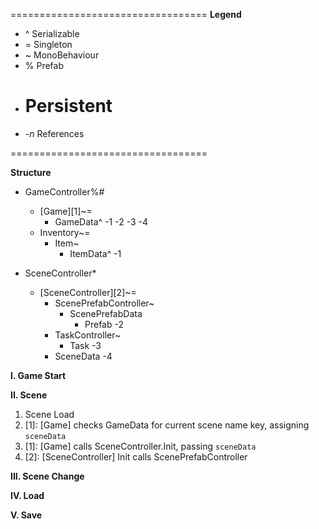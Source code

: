 ==================================
__Legend__

* ^ 	Serializable
* =		Singleton
* ~ 	MonoBehaviour
* %		Prefab
+ #		Persistent
* -_n_	References 

==================================

__Structure__

- GameController%#
	- [Game][1]~=
		- GameData^
			-1
			-2
			-3
			-4
	- Inventory~=
		- Item~
			- ItemData^ -1
	
- SceneController*
	- [SceneController][2]~=
		- ScenePrefabController~
			- ScenePrefabData
				- Prefab
					-2
		- TaskController~
			- Task -3
		- SceneData -4
		
__I. Game Start__
		
__II. Scene__

1. Scene Load
2. [1]: [Game] checks GameData for current scene name key, assigning `sceneData`
3. [1]: [Game] calls SceneController.Init, passing `sceneData`
4. [2]: [SceneController] Init calls ScenePrefabController

__III. Scene Change__

__IV. Load__

__V. Save__
